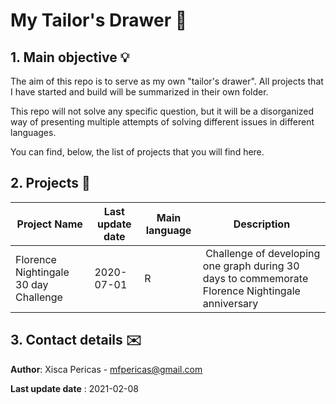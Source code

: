 # My Tailor's Drawer 🔨


## 1. Main objective 💡

The aim of this repo is to serve as my own "tailor's drawer". All projects that I have started and build will be summarized in their own folder.

This repo will not solve any specific question, but it will be a disorganized way of presenting multiple attempts of solving different issues in different languages.

You can find, below, the list of projects that you will find here.

## 2. Projects 📜

| Project Name  | Last update date | Main language | Description |
| ------------- | ------------- | ------------- | ------------- |
| Florence Nightingale 30 day Challenge  | 2020-07-01  | R | Challenge of developing one graph during 30 days to commemorate Florence Nightingale anniversary


## 3. Contact details	✉️

**Author**: Xisca Pericas - mfpericas@gmail.com

**Last update date** : 2021-02-08
